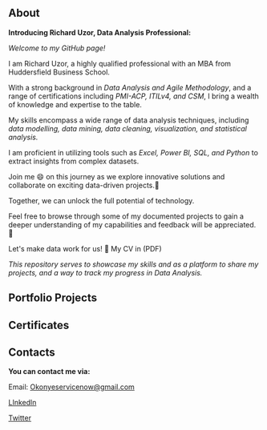 ## About

**Introducing Richard Uzor, Data Analysis Professional:**

*Welcome to my GitHub page!*

I am Richard Uzor, a highly qualified professional with an MBA from Huddersfield Business School. 

With a strong background in *Data Analysis and Agile Methodology*, and a range of certifications including *PMI-ACP, ITILv4, and CSM*,
I bring a wealth of knowledge and expertise to the table.

My skills encompass a wide range of data analysis techniques, 
including *data modelling, data mining, data cleaning, visualization, and statistical analysis.*

I am proficient in utilizing tools such as *Excel, Power BI, SQL, and Python* to extract insights from complex datasets. 

Join me :smile: on this journey as we explore innovative solutions and collaborate on exciting data-driven projects.:muscle: 

Together, we can unlock the full potential of technology.

Feel free to browse through some of my documented projects to gain a deeper understanding of my capabilities and feedback will be appreciated. :pray:

Let's make data work for us! :handshake:
My CV in (PDF)

*This repository serves to showcase my skills and as a platform to share my projects, and a way to track my progress in Data Analysis.*


## Portfolio Projects








## Certificates










## Contacts

**You can contact me via:**  

Email: Okonyeservicenow@gmail.com

[LInkedln]()

[Twitter]()




















